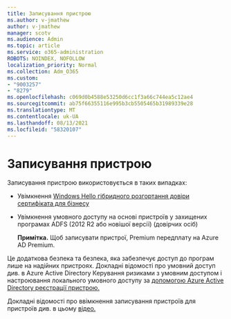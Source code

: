 ```yaml
---
title: Записування пристрою
ms.author: v-jmathew
author: v-jmathew
manager: scotv
ms.audience: Admin
ms.topic: article
ms.service: o365-administration
ROBOTS: NOINDEX, NOFOLLOW
localization_priority: Normal
ms.collection: Adm_O365
ms.custom:
- "9003257"
- "8279"
ms.openlocfilehash: c069d0b4588e53250d6cc1f3a66c744ea5c12ae4
ms.sourcegitcommit: ab75f66355116e995b3cb5505465b31989339e28
ms.translationtype: MT
ms.contentlocale: uk-UA
ms.lasthandoff: 08/13/2021
ms.locfileid: "58320107"
---
```

# <a name="device-writeback"></a>Записування пристрою

Записування пристрою використовується в таких випадках:

- Увімкнення [Windows Hello гібридного розгортання довіри сертифіката для бізнесу](https://docs.microsoft.com/windows/security/identity-protection/hello-for-business/hello-hybrid-cert-trust-prereqs#device-registration)
- Увімкнення умовного доступу на основі пристроїв у захищених програмах ADFS (2012 R2 або новішої версії) (довірчих осіб)

    **Примітка.** Щоб записувати пристрої, Premium передплату на Azure AD Premium.

Це додаткова безпека та безпека, яка забезпечує доступ до програм лише на надійних пристроях. Докладні відомості про умовний [](https://docs.microsoft.com/azure/active-directory/conditional-access/overview) доступ див. в Azure Active Directory Керування ризиками з умовним доступом і настроювання локального умовного доступу за [допомогою Azure Active Directory реєстрації пристрою.](https://docs.microsoft.com/azure/active-directory/devices/overview)

Докладні відомості про ввімкнення записування пристроїв для пристроїв див. в цьому [відео.](https://docs.microsoft.com/azure/active-directory/hybrid/how-to-connect-device-writeback)
